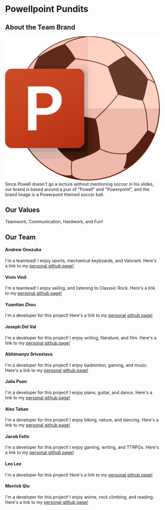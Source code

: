# Powellpoint Pundits

## About the Team Brand

![Powellpoint Pundits logo](branding/PowellPointPundits.png)
Since Powell doesn't go a lecture without mentioning soccer in his slides, 
our brand is based around a pun of "Powell" and "Powerpoint",
and the brand image is a Powerpoint themed soccer ball.
## Our Values

Teamwork, Communication, Hardwork, and Fun!
## Our Team

#### Andrew Onozuka
I'm a teamlead!
I enjoy sports, mechanical keyboards, and Valorant.
Here's a link to my [personal github page!](https://github.com/AndrewOnozuka)

#### Vivin Vinil
I'm a teamlead!
I enjoy sailing, and listening to Classsic Rock.
Here's a link to my [personal github page!](https://github.com/vivin2709)

#### Yuantian Zhou
I'm a developer for this project!
Here's a link to my [personal github page!](https://github.com/ZhouYuantian)

#### Joseph Del Val
I'm a developer for this project!
I enjoy writing, literature, and film.
Here's a link to my [personal github page!](https://github.com/jtdelval)

#### Abhimanyu Srivastava
I'm a developer for this project!
I enjoy badminton, gaming, and music.
Here's a link to my [personal github page!](https://github.com/a6srivastava)

#### Julia Poon
I'm a developer for this project!
I enjoy piano, guitar, and dance.
Here's a link to my [personal github page!](https://github.com/jupoon)

#### Alex Tahan
I'm a developer for this project!
I enjoy biking, nature, and dancing.
Here's a link to my [personal github page!](https://github.com/alextahan)

#### Jacob Felts
I'm a developer for this project!
I enjoy gaming, writing, and TTRPGs.
Here's a link to my [personal github page!](https://github.com/jacobfeltsUCSD)

#### Leo Lee
I'm a developer for this project!
Here's a link to my [personal github page!](https://github.com/Low3arth0rbit)

#### Merrick Qiu
I'm a developer for this project!
I enjoy anime, rock climbing, and reading.
Here's a link to my [personal github page!](https://github.com/merrickqiu)
